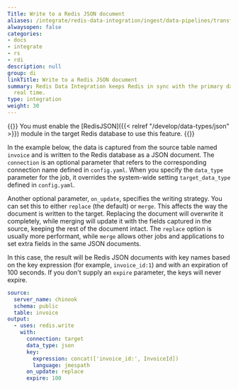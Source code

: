 ```yaml
---
Title: Write to a Redis JSON document
aliases: /integrate/redis-data-integration/ingest/data-pipelines/transform-examples/redis-json-example/
alwaysopen: false
categories:
- docs
- integrate
- rs
- rdi
description: null
group: di
linkTitle: Write to a Redis JSON document
summary: Redis Data Integration keeps Redis in sync with the primary database in near
  real time.
type: integration
weight: 30
---
```


{{<note>}}
You must enable the [RedisJSON]({{< relref "/develop/data-types/json" >}}) module in the target Redis
database to use this feature.
{{</note>}}

In the example below, the data is captured from the source table named `invoice` and is written to the Redis database as a JSON document. The `connection` is an optional parameter that refers to the corresponding connection name defined in `config.yaml`. When you specify the `data_type` parameter for the job, it overrides the system-wide setting `target_data_type` defined in `config.yaml`. 

Another optional parameter, `on_update`, specifies the writing strategy. You can set this to either `replace` (the default) or `merge`. This affects the way the document is written to the target. Replacing the document will overwrite it completely, while merging will update it with the fields captured in the source, keeping the rest of the document intact. The `replace` option is usually more performant, while `merge` allows other jobs and applications to set extra fields in the same JSON documents. 

In this case, the result will be Redis JSON documents with key names based on the key expression (for example, `invoice_id:1`) and with an expiration of 100 seconds. If you don't supply an `expire` parameter, the keys will never expire.    

```yaml
source:
  server_name: chinook
  schema: public
  table: invoice
output:
  - uses: redis.write
    with:
      connection: target
      data_type: json
      key:
        expression: concat(['invoice_id:', InvoiceId])
        language: jmespath
      on_update: replace        
      expire: 100
```